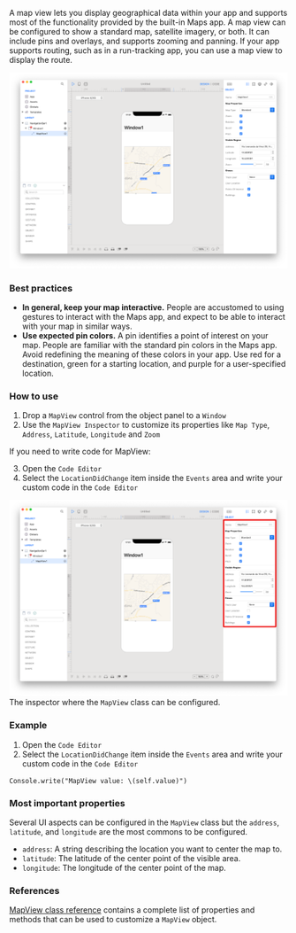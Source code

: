 A map view lets you display geographical data within your app and supports most of the functionality provided by the built-in Maps app. A map view can be configured to show a standard map, satellite imagery, or both. It can include pins and overlays, and supports zooming and panning. If your app supports routing, such as in a run-tracking app, you can use a map view to display the route.

![MapView](../images/creo2/mapview1.png)

### Best practices
* **In general, keep your map interactive.** People are accustomed to using gestures to interact with the Maps app, and expect to be able to interact with your map in similar ways.
* **Use expected pin colors.** A pin identifies a point of interest on your map. People are familiar with the standard pin colors in the Maps app. Avoid redefining the meaning of these colors in your app. Use red for a destination, green for a starting location, and purple for a user-specified location.

### How to use
1. Drop a `MapView` control from the object panel to a `Window`
2. Use the `MapView Inspector` to customize its properties like `Map Type`, `Address`, `Latitude`, `Longitude` and `Zoom`

If you need to write code for MapView:

3. Open the `Code Editor`
4. Select the `LocationDidChange` item inside the `Events` area and write your custom code in the `Code Editor`

![`MapView` inspector](../images/creo2/mapview2.png)
The inspector where the `MapView` class can be configured.

### Example
1. Open the `Code Editor`
2. Select the `LocationDidChange` item inside the `Events` area and write your custom code in the `Code Editor`
```
Console.write("MapView value: \(self.value)")
```

### Most important properties
Several UI aspects can be configured in the `MapView` class but the `address`, `latitude`, and `longitude` are the most commons to be configured.
- `address`: A string describing the location you want to center the map to.
- `latitude`: The latitude of the center point of the visible area.
- `longitude`: The longitude of the center point of the map.

### References
[MapView class reference](../classes/MapView.html) contains a complete list of properties and methods that can be used to customize a `MapView` object.
